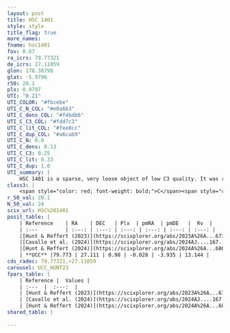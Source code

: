 ```yaml
---
layout: post
title: HSC 1401
style: style
title_flag: true
more_names: 
fname: hsc1401
fov: 0.67
ra_icrs: 79.77321
de_icrs: 27.11059
glon: 178.38798
glat: -5.9796
r50: 20.1
plx: 0.9797
UTI: "0.21"
UTI_COLOR: "#fbcebe"
UTI_C_N_COL: "#e0a6b3"
UTI_C_dens_COL: "#f4bdb6"
UTI_C_C3_COL: "#fdd7c3"
UTI_C_lit_COL: "#fee8cc"
UTI_C_dup_COL: "#a6cab9"
UTI_C_N: 0.0
UTI_C_dens: 0.13
UTI_C_C3: 0.25
UTI_C_lit: 0.33
UTI_C_dup: 1.0
UTI_summary: |
    HSC 1401 is a sparse, very loose object of low C3 quality. It was recently reported in the literature.<br><br><span style="color: #99180f; font-weight: bold;">Warning: </span>contains less than 25 stars with <i>P>0.5</i> estimated.
class3: |
    <span style="color: red; font-weight: bold;">C</span><span style="color: red; font-weight: bold;">C</span>
r_50_val: 20.1
N_50_val: 24
scix_url: HSC%201401
posit_table: |
    | Reference    | RA    | DEC   | Plx  | pmRA  | pmDE   |  Rv  |
    | :---         | :---: | :---: | :---: | :---: | :---: | :---: |
    |[Hunt & Reffert (2023)](https://scixplorer.org/abs/2023A%26A...673A.114H) | 79.824 | 27.033 | 0.961 | -0.011 | -3.963 | 15.202 |
    |[Cavallo et al. (2024)](https://scixplorer.org/abs/2024AJ....167...12C) | 79.757 | 27.214 | 0.964 | -- | -- | -- |
    |[Hunt & Reffert (2024)](https://scixplorer.org/abs/2024A%26A...686A..42H) | 79.824 | 27.033 | 0.961 | -0.011 | -3.963 | 15.202 |
    | **UCC** |79.773 | 27.111 | 0.98 | -0.028 | -3.935 | 13.144 | 
cds_radec: 79.77321,+27.11059
carousel: UCC_HUNT23
fpars_table: |
    | Reference |  Values |
    | :---  |  :---:  |
    | [Hunt & Reffert (2023)](https://scixplorer.org/abs/2023A%26A...673A.114H) | `AV50=2.076, diffAV50=1.257, MOD50=9.936, logAge50=8.048` |
    | [Cavallo et al. (2024)](https://scixplorer.org/abs/2024AJ....167...12C) | `AV50=1.9, dMod50=10.21, logAge50=7.98, [Fe/H]50=0.47` |
    | [Hunt & Reffert (2024)](https://scixplorer.org/abs/2024A%26A...686A..42H) | `MassJ=82.1350` |
shared_table: |
    
---
```

